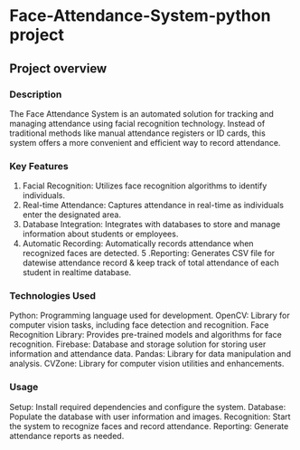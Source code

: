# Face-Attendance-System-python project
## Project overview
### Description
The Face Attendance System is an automated solution for tracking and managing attendance using facial recognition technology. Instead of traditional methods like manual attendance registers or ID cards, this system offers a more convenient and efficient way to record attendance.

### Key Features
1. Facial Recognition: Utilizes face recognition algorithms to identify individuals.
2. Real-time Attendance: Captures attendance in real-time as individuals enter the designated area.
3. Database Integration: Integrates with databases to store and manage information about students or employees.
4. Automatic Recording: Automatically records attendance when recognized faces are detected.
5 .Reporting: Generates CSV file for datewise attendance record & keep track of total attendance of each student in realtime database.

### Technologies Used
Python: Programming language used for development. 
OpenCV: Library for computer vision tasks, including face detection and recognition.
Face Recognition Library: Provides pre-trained models and algorithms for face recognition.
Firebase: Database and storage solution for storing user information and attendance data.
Pandas: Library for data manipulation and analysis.
CVZone: Library for computer vision utilities and enhancements.

### Usage
Setup: Install required dependencies and configure the system.
Database: Populate the database with user information and images.
Recognition: Start the system to recognize faces and record attendance.
Reporting: Generate attendance reports as needed.


